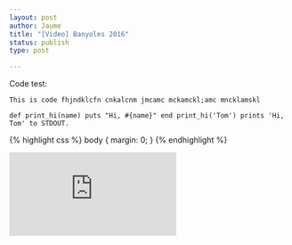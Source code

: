 ```yaml
---
layout: post
author: Jaume
title: "[Video] Banyoles 2016"
status: publish
type: post

---
```

Code test:

`This is code
fhjndklcfn cnkalcnm jmcamc
mckamckl;amc
mncklamskl`

`def print_hi(name)
  puts "Hi, #{name}"
end
print_hi('Tom')
prints 'Hi, Tom' to STDOUT.`


{% highlight css %}
body {
  margin: 0;
}
{% endhighlight %}  


<iframe src="http://player.vimeo.com/video/178496277?title=0&amp;byline=0&amp;color=679AF1&amp;portrait=0" frameborder="0"></iframe>
 